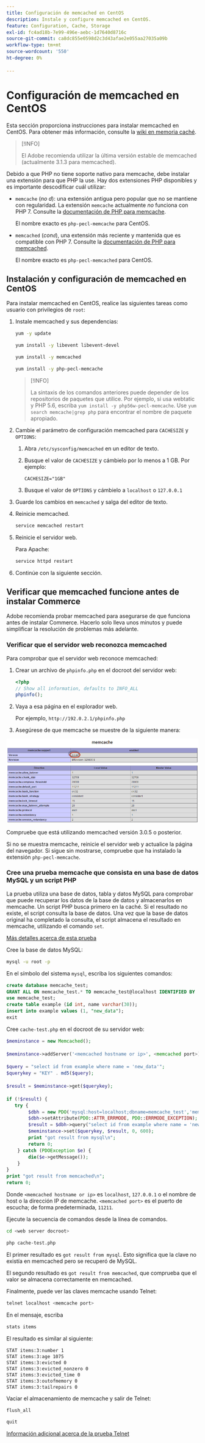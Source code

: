 ```yaml
---
title: Configuración de memcached en CentOS
description: Instale y configure memcached en CentOS.
feature: Configuration, Cache, Storage
exl-id: fc4ad18b-7e99-496e-aebc-1d7640d8716c
source-git-commit: ca8dc855e0598d2c3d43afae2e055aa27035a09b
workflow-type: tm+mt
source-wordcount: '550'
ht-degree: 0%

---
```


# Configuración de memcached en CentOS

Esta sección proporciona instrucciones para instalar memcached en CentOS. Para obtener más información, consulte la [wiki en memoria caché](https://github.com/memcached/old-wiki).

>[!INFO]
>
>El Adobe recomienda utilizar la última versión estable de memcached (actualmente 3.1.3 para memcached).

Debido a que PHP no tiene soporte nativo para memcache, debe instalar una extensión para que PHP la use. Hay dos extensiones PHP disponibles y es importante descodificar cuál utilizar:

- `memcache` (_no d_): una extensión antigua pero popular que no se mantiene con regularidad.
La extensión `memcache` actualmente _no_ funciona con PHP 7. Consulte la [documentación de PHP para memcache](https://www.php.net/manual/en/book.memcache.php).

  El nombre exacto es `php-pecl-memcache` para CentOS.

- `memcached` (_con`d`_), una extensión más reciente y mantenida que es compatible con PHP 7. Consulte la [documentación de PHP para memcached](https://www.php.net/manual/en/book.memcached.php).

  El nombre exacto es `php-pecl-memcached` para CentOS.

## Instalación y configuración de memcached en CentOS

Para instalar memcached en CentOS, realice las siguientes tareas como usuario con privilegios de `root`:

1. Instale memcached y sus dependencias:

   ```bash
   yum -y update
   ```

   ```bash
   yum install -y libevent libevent-devel
   ```

   ```bash
   yum install -y memcached
   ```

   ```bash
   yum install -y php-pecl-memcache
   ```

   >[!INFO]
   >
   >La sintaxis de los comandos anteriores puede depender de los repositorios de paquetes que utilice. Por ejemplo, si usa webtatic y PHP 5.6, escriba `yum install -y php56w-pecl-memcache`. Use `yum search memcache|grep php` para encontrar el nombre de paquete apropiado.


1. Cambie el parámetro de configuración memcached para `CACHESIZE` y `OPTIONS`:

   1. Abra `/etc/sysconfig/memcached` en un editor de texto.
   1. Busque el valor de `CACHESIZE` y cámbielo por lo menos a 1 GB. Por ejemplo:

      ```config
      CACHESIZE="1GB"
      ```

   1. Busque el valor de `OPTIONS` y cámbielo a `localhost` o `127.0.0.1`

1. Guarde los cambios en `memcached` y salga del editor de texto.
1. Reinicie memcached.

   ```bash
   service memcached restart
   ```

1. Reinicie el servidor web.

   Para Apache:

   ```bash
   service httpd restart
   ```

1. Continúe con la siguiente sección.

## Verificar que memcached funcione antes de instalar Commerce

Adobe recomienda probar memcached para asegurarse de que funciona antes de instalar Commerce. Hacerlo solo lleva unos minutos y puede simplificar la resolución de problemas más adelante.

### Verificar que el servidor web reconozca memcached

Para comprobar que el servidor web reconoce memcached:

1. Crear un archivo de `phpinfo.php` en el docroot del servidor web:

   ```php
   <?php
   // Show all information, defaults to INFO_ALL
   phpinfo();
   ```

1. Vaya a esa página en el explorador web.

   Por ejemplo, `http://192.0.2.1/phpinfo.php`

1. Asegúrese de que memcache se muestre de la siguiente manera:

![El servidor web reconoce memcache](../../assets/configuration/memcache.png)

Compruebe que está utilizando memcached versión 3.0.5 o posterior.

Si no se muestra memcache, reinicie el servidor web y actualice la página del navegador. Si sigue sin mostrarse, compruebe que ha instalado la extensión `php-pecl-memcache`.

### Cree una prueba memcache que consista en una base de datos MySQL y un script PHP

La prueba utiliza una base de datos, tabla y datos MySQL para comprobar que puede recuperar los datos de la base de datos y almacenarlos en memcache. Un script PHP busca primero en la caché. Si el resultado no existe, el script consulta la base de datos. Una vez que la base de datos original ha completado la consulta, el script almacena el resultado en memcache, utilizando el comando `set`.

[Más detalles acerca de esta prueba](https://www.digitalocean.com/community/tutorials/how-to-install-and-use-memcache-on-ubuntu-12-04)

Cree la base de datos MySQL:

```bash
mysql -u root -p
```

En el símbolo del sistema `mysql`, escriba los siguientes comandos:

```sql
create database memcache_test;
GRANT ALL ON memcache_test.* TO memcache_test@localhost IDENTIFIED BY 'memcache_test';
use memcache_test;
create table example (id int, name varchar(30));
insert into example values (1, "new_data");
exit
```

Cree `cache-test.php` en el docroot de su servidor web:

```php
$meminstance = new Memcached();

$meminstance->addServer('<memcached hostname or ip>', <memcached port>);

$query = "select id from example where name = 'new_data'";
$querykey = "KEY" . md5($query);

$result = $meminstance->get($querykey);

if (!$result) {
   try {
        $dbh = new PDO('mysql:host=localhost;dbname=memcache_test','memcache_test','memcache_test');
        $dbh->setAttribute(PDO::ATTR_ERRMODE, PDO::ERRMODE_EXCEPTION);
        $result = $dbh->query("select id from example where name = 'new_data'")->fetch();
        $meminstance->set($querykey, $result, 0, 600);
        print "got result from mysql\n";
        return 0;
    } catch (PDOException $e) {
        die($e->getMessage());
    }
}
print "got result from memcached\n";
return 0;
```

Donde `<memcached hostname or ip>` es `localhost`, `127.0.0.1` o el nombre de host o la dirección IP de memcache. `<memcached port>` es el puerto de escucha; de forma predeterminada, `11211`.

Ejecute la secuencia de comandos desde la línea de comandos.

```bash
cd <web server docroot>
```

```bash
php cache-test.php
```

El primer resultado es `got result from mysql`. Esto significa que la clave no existía en memcached pero se recuperó de MySQL.

El segundo resultado es `got result from memcached`, que comprueba que el valor se almacena correctamente en memcached.

Finalmente, puede ver las claves memcache usando Telnet:

```bash
telnet localhost <memcache port>
```

En el mensaje, escriba

```bash
stats items
```

El resultado es similar al siguiente:

```
STAT items:3:number 1
STAT items:3:age 1075
STAT items:3:evicted 0
STAT items:3:evicted_nonzero 0
STAT items:3:evicted_time 0
STAT items:3:outofmemory 0
STAT items:3:tailrepairs 0
```

Vaciar el almacenamiento de memcache y salir de Telnet:

```bash
flush_all
```

```bash
quit
```

[Información adicional acerca de la prueba Telnet](https://darkcoding.net/software/memcached-list-all-keys/)
